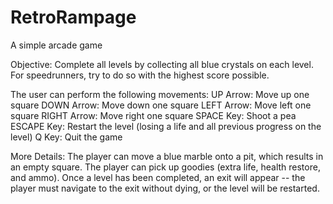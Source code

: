 # RetroRampage
A simple arcade game

Objective: Complete all levels by collecting all blue crystals on each level. For speedrunners, try to do so with the highest score possible.

The user can perform the following movements:
UP Arrow: Move up one square
DOWN Arrow: Move down one square
LEFT Arrow: Move left one square
RIGHT Arrow: Move right one square
SPACE Key: Shoot a pea
ESCAPE Key: Restart the level (losing a life and all previous progress on the level)
Q Key: Quit the game

More Details:
The player can move a blue marble onto a pit, which results in an empty square. The player can pick up goodies (extra life, health restore, and ammo).
Once a level has been completed, an exit will appear -- the player must navigate to the exit without dying, or the level will be restarted.
